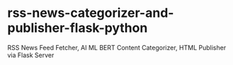 # rss-news-categorizer-and-publisher-flask-python
RSS News Feed Fetcher, AI ML BERT Content Categorizer, HTML Publisher via Flask Server
